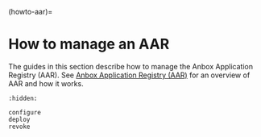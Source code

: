 (howto-aar)=
# How to manage an AAR

The guides in this section describe how to manage the Anbox Application Registry (AAR).
See [Anbox Application Registry (AAR)](https://discourse.ubuntu.com/t/anbox-application-registry-aar/17761) for an overview of AAR and how it works.

```{toctree}
:hidden:

configure
deploy
revoke
```
